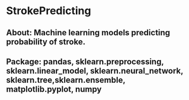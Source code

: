 # StrokePredicting

## About: Machine learning models predicting probability of stroke.
## Package: pandas, sklearn.preprocessing, sklearn.linear_model, sklearn.neural_network, sklearn.tree,sklearn.ensemble, matplotlib.pyplot, numpy
